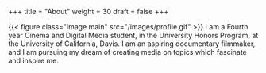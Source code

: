 +++
title = "About"
weight = 30
draft = false
+++

{{< figure class="image main" src="/images/profile.gif" >}}
I am a Fourth year Cinema and Digital Media student, in the University Honors Program, 
at the University of California, Davis. I am an aspiring documentary filmmaker, and I am pursuing my dream of
creating media on topics which fascinate and inspire me.  
